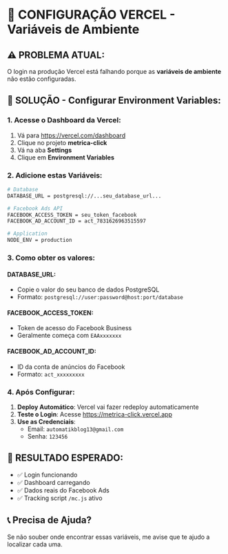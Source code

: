 # 🔧 CONFIGURAÇÃO VERCEL - Variáveis de Ambiente

## ⚠️ **PROBLEMA ATUAL:**
O login na produção Vercel está falhando porque as **variáveis de ambiente** não estão configuradas.

## 🎯 **SOLUÇÃO - Configurar Environment Variables:**

### **1. Acesse o Dashboard da Vercel:**
1. Vá para https://vercel.com/dashboard
2. Clique no projeto **metrica-click**
3. Vá na aba **Settings**
4. Clique em **Environment Variables**

### **2. Adicione estas Variáveis:**

```bash
# Database
DATABASE_URL = postgresql://...seu_database_url...

# Facebook Ads API
FACEBOOK_ACCESS_TOKEN = seu_token_facebook
FACEBOOK_AD_ACCOUNT_ID = act_7831626963515597

# Application
NODE_ENV = production
```

### **3. Como obter os valores:**

#### **DATABASE_URL:**
- Copie o valor do seu banco de dados PostgreSQL
- Formato: `postgresql://user:password@host:port/database`

#### **FACEBOOK_ACCESS_TOKEN:**
- Token de acesso do Facebook Business
- Geralmente começa com `EAAxxxxxxx`

#### **FACEBOOK_AD_ACCOUNT_ID:**
- ID da conta de anúncios do Facebook
- Formato: `act_xxxxxxxxx`

### **4. Após Configurar:**

1. **Deploy Automático**: Vercel vai fazer redeploy automaticamente
2. **Teste o Login**: Acesse https://metrica-click.vercel.app
3. **Use as Credenciais**: 
   - Email: `automatikblog13@gmail.com`
   - Senha: `123456`

## 🚀 **RESULTADO ESPERADO:**
- ✅ Login funcionando
- ✅ Dashboard carregando
- ✅ Dados reais do Facebook Ads
- ✅ Tracking script `/mc.js` ativo

## 📞 **Precisa de Ajuda?**
Se não souber onde encontrar essas variáveis, me avise que te ajudo a localizar cada uma.
